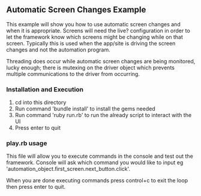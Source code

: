## Automatic Screen Changes Example

This example will show you how to use automatic screen changes and when it is appropriate.  Screens will need the live?
configuration in order to let the framework know which screens might be changing while on that screen.  Typically this is
used when the app/site is driving the screen changes and not the automation program.

Threading does occur while automatic screen changes are being monitored, lucky enough; there is mutexing on the driver
object which prevents multiple communications to the driver from occurring.

### Installation and Execution

1. cd into this directory
2. Run command 'bundle install' to install the gems needed
3. Run command 'ruby run.rb' to run the already script to interact with the UI
4. Press enter to quit

### play.rb usage

This file will allow you to execute commands in the console and test out the framework.  Console will ask which command
you would like to input eg 'automation_object.first_screen.next_button.click'.

When you are done executing commands press control+c to exit the loop then press enter to quit.
